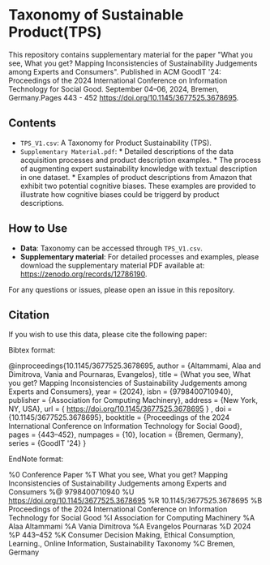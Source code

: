 # Taxonomy of Sustainable Product(TPS)

This repository contains supplementary material for the paper "What you see, What you get? Mapping Inconsistencies of Sustainability
Judgements among Experts and Consumers". Published in ACM GoodIT '24: Proceedings of the 2024 International Conference on Information Technology for Social Good. September 04–06, 2024, Bremen, Germany.Pages 443 - 452
https://doi.org/10.1145/3677525.3678695.

## Contents

- `TPS_V1.csv`: A Taxonomy for Product Sustainability (TPS).
- `Supplementary Material.pdf`:
       * Detailed descriptions of the data acquisition processes and product description examples.
       * The process of augmenting expert sustainability knowledge with textual description in one dataset.
       * Examples of product descriptions from Amazon that exhibit two potential cognitive biases. These examples are provided to illustrate how cognitive biases could be triggerd by product descriptions.

## How to Use

- **Data**: Taxonomy can be accessed through `TPS_V1.csv`.
- **Supplementary material**: For detailed processes and examples, please download the supplementary material PDF available at: https://zenodo.org/records/12786190.

For any questions or issues, please open an issue in this repository.

## Citation
If you wish to use this data, please cite the following paper:

Bibtex format:

@inproceedings{10.1145/3677525.3678695,
author = {Altammami, Alaa and Dimitrova, Vania and Pournaras, Evangelos},
title = {What you see, What you get? Mapping Inconsistencies of Sustainability Judgements among Experts and Consumers},
year = {2024},
isbn = {9798400710940},
publisher = {Association for Computing Machinery},
address = {New York, NY, USA},
url = { https://doi.org/10.1145/3677525.3678695 } ,
doi = {10.1145/3677525.3678695},
booktitle = {Proceedings of the 2024 International Conference on Information Technology for Social Good},
pages = {443–452},
numpages = {10},
location = {Bremen, Germany},
series = {GoodIT '24}
}

EndNote format:

%0 Conference Paper
%T What you see, What you get? Mapping Inconsistencies of Sustainability Judgements among Experts and Consumers
%@ 9798400710940
%U https://doi.org/10.1145/3677525.3678695
%R 10.1145/3677525.3678695
%B Proceedings of the 2024 International Conference on Information Technology for Social Good
%I Association for Computing Machinery
%A Alaa Altammami
%A Vania Dimitrova
%A Evangelos Pournaras
%D 2024
%P 443–452
%K Consumer Decision Making, Ethical Consumption, Learning., Online Information, Sustainability Taxonomy
%C Bremen, Germany


